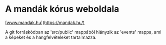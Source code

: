 # A mandák kórus weboldala

[www.mandak.hu](https://mandak.hu/)

A git forráskódban az 'src/public' mappából hiányzik az 'events' mappa, ami a képeket és a hangfelvételeket tartalmazza.
